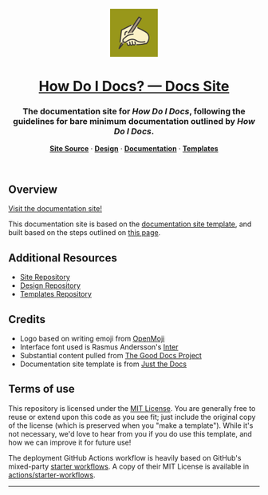 <p align="center">
  <a href="https://howdoidocs.tech">
    <img src="https://github.com/how-do-i-docs/design/raw/main/assets/howdoidocs-logo-bg.svg" height="96">
    <h1 align="center">How Do I Docs? — Docs Site</h1>
  </a>
</p>

<h3 align="center">
  The documentation site for <i>How Do I Docs</i>, following the guidelines for bare minimum documentation outlined by <i>How Do I Docs</i>.
</h3>

<p align="center">
    <a href="https://github.com/how-do-i-docs/site"><strong>Site Source</strong></a>  ·
    <a href="https://github.com/how-do-i-docs/design"><strong>Design</strong></a>  ·
  <a href="https://docs.howdoidocs.tech"><strong>Documentation</strong></a> ·
  <a href="https://github.com/how-do-i-docs/doc-templates"><strong>Templates</strong></a>
</p>
<br/>

## Overview

[Visit the documentation site!](https://docs.howdoidocs.tech)

This documentation site is based on the [documentation site template](https://github.com/how-do-i-docs/just-the-docs-template), and built based on the steps outlined on [this page](https://howdoidocs.tech/deploy-it/).


## Additional Resources

- [Site Repository](https://github.com/how-do-i-docs/site)
- [Design Repository](https://github.com/how-do-i-docs/design)
- [Templates Repository](https://github.com/how-do-i-docs/doc-templates)

## Credits

- Logo based on writing emoji from [OpenMoji](https://openmoji.org)
- Interface font used is Rasmus Andersson's [Inter](https://rsms.me/inter/)
- Substantial content pulled from [The Good Docs Project](https://thegooddocsproject.dev)
- Documentation site template is from [Just the Docs](https://github.com/just-the-docs/just-the-docs)

## Terms of use

This repository is licensed under the [MIT License]. You are generally free to reuse or extend upon this code as you see fit; just include the original copy of the license (which is preserved when you "make a template"). While it's not necessary, we'd love to hear from you if you do use this template, and how we can improve it for future use!

The deployment GitHub Actions workflow is heavily based on GitHub's mixed-party [starter workflows]. A copy of their MIT License is available in [actions/starter-workflows].

----

[^1]: [It can take up to 10 minutes for changes to your site to publish after you push the changes to GitHub](https://docs.github.com/en/pages/setting-up-a-github-pages-site-with-jekyll/creating-a-github-pages-site-with-jekyll#creating-your-site).

[Jekyll]: https://jekyllrb.com
[Just the Docs]: https://just-the-docs.github.io/just-the-docs/
[GitHub Pages]: https://docs.github.com/en/pages
[GitHub Pages / Actions workflow]: https://github.blog/changelog/2022-07-27-github-pages-custom-github-actions-workflows-beta/
[Bundler]: https://bundler.io
[use this template]: https://github.com/just-the-docs/just-the-docs-template/generate
[`jekyll-default-layout`]: https://github.com/benbalter/jekyll-default-layout
[`jekyll-seo-tag`]: https://jekyll.github.io/jekyll-seo-tag
[MIT License]: https://en.wikipedia.org/wiki/MIT_License
[starter workflows]: https://github.com/actions/starter-workflows/blob/main/pages/jekyll.yml
[actions/starter-workflows]: https://github.com/actions/starter-workflows/blob/main/LICENSE
